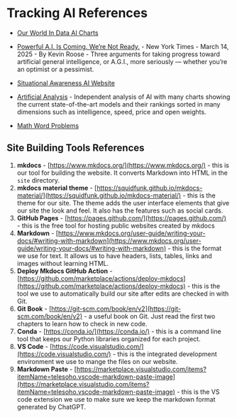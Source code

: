 # Tracking AI References

- [Our World In Data AI Charts](https://ourworldindata.org/artificial-intelligence)

- [Powerful A.I. Is Coming. We’re Not Ready.](https://www.nytimes.com/2025/03/14/technology/why-im-feeling-the-agi.html) - New York Times - March 14, 2025 - By Kevin Roose - Three arguments for taking progress toward artificial general intelligence, or A.G.I., more seriously — whether you’re an optimist or a pessimist.

- [Situational Awareness AI Website](https://situational-awareness.ai/from-gpt-4-to-agi/)

- [Artificial Analysis](https://artificialanalysis.ai/) - Independent analysis of AI with many charts showing the current state-of-the-art models and their rankings sorted in many dimensions such as intelligence, speed, price and open weights.

- [Math Word Problems](https://paperswithcode.com/sota/math-word-problem-solving-on-math)

## Site Building Tools References

1. **mkdocs** - [https://www.mkdocs.org/](https://www.mkdocs.org/) - this is our tool for building the website.  It converts Markdown into HTML in the ```site``` directory.
2. **mkdocs material theme** - [https://squidfunk.github.io/mkdocs-material/](https://squidfunk.github.io/mkdocs-material/) - this is the theme for our site.  The theme adds the user interface elements that give our site the look and feel.  It also has the features such as social cards.
3. **GitHub Pages** - [https://pages.github.com/](https://pages.github.com/) - this is the free tool for hosting public websites created by mkdocs
4. **Markdown** - [https://www.mkdocs.org/user-guide/writing-your-docs/#writing-with-markdown](https://www.mkdocs.org/user-guide/writing-your-docs/#writing-with-markdown) - this is the format we use for text.  It allows us to have headers, lists, tables, links and images without learning HTML.
5. **Deploy Mkdocs GitHub Action** - [https://github.com/marketplace/actions/deploy-mkdocs](https://github.com/marketplace/actions/deploy-mkdocs) - this is the tool we use to automatically build our site after edits are checked in with Git.
6. **Git Book** - [https://git-scm.com/book/en/v2](https://git-scm.com/book/en/v2) - a useful book on Git.  Just read the first two chapters to learn how to check in new code.
7. **Conda** - [https://conda.io/](https://conda.io/) - this is a command line tool that keeps our Python libraries organized for each project.
8. **VS Code** - [https://code.visualstudio.com/](https://code.visualstudio.com/) - this is the integrated development environment we use to mange the files on our website.
9. **Markdown Paste** - [https://marketplace.visualstudio.com/items?itemName=telesoho.vscode-markdown-paste-image](https://marketplace.visualstudio.com/items?itemName=telesoho.vscode-markdown-paste-image) - this is the VS code extension we use to make sure we keep the markdown format generated by ChatGPT.
